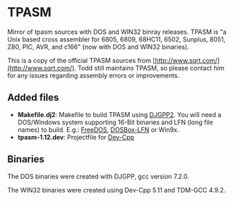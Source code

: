 # TPASM
Mirror of tpasm sources with DOS and WIN32 binray releases. TPASM is "a Unix based cross assembler for 6805, 6809, 68HC11, 6502, Sunplus, 8051, Z80, PIC, AVR, and c166" (now with DOS and WIN32 binaries).

This is a copy of the official TPASM sources from [http://www.sqrt.com/](http://www.sqrt.com/). Todd still maintains TPASM, so please contact him for any issues regarding assembly errors or improvements.

## Added files
* **Makefile.dj2**: Makefile to build TPASM using [DJGPP2](http://www.delorie.com/djgpp/). You will need a DOS/Windows system supporting 16-Bit binaries and LFN (long file names) to build. E.g.: [FreeDOS](http://www.freedos.org/), [DOSBox-LFN](https://sourceforge.net/projects/dosbox-svn-lfn/) or Win9x.
* **tpasm-1.12.dev**: Projectfile for [Dev-Cpp](https://sourceforge.net/projects/orwelldevcpp/)

## Binaries
The DOS binaries were created with DJGPP, gcc version 7.2.0.

The WIN32 binaries were created using Dev-Cpp 5.11 and TDM-GCC 4.9.2.
